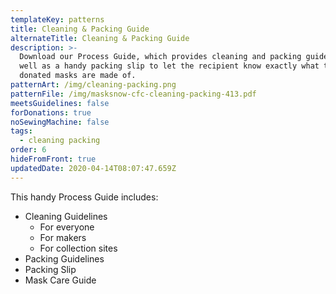 ```yaml
---
templateKey: patterns
title: Cleaning & Packing Guide
alternateTitle: Cleaning & Packing Guide
description: >-
  Download our Process Guide, which provides cleaning and packing guidelines, as
  well as a handy packing slip to let the recipient know exactly what the
  donated masks are made of.
patternArt: /img/cleaning-packing.png
patternFile: /img/masksnow-cfc-cleaning-packing-413.pdf
meetsGuidelines: false
forDonations: true
noSewingMachine: false
tags:
  - cleaning packing
order: 6
hideFromFront: true
updatedDate: 2020-04-14T08:07:47.659Z
---
```

This handy Process Guide includes:

* Cleaning Guidelines
  * For everyone
  * For makers
  * For collection sites
* Packing Guidelines
* Packing Slip
* Mask Care Guide